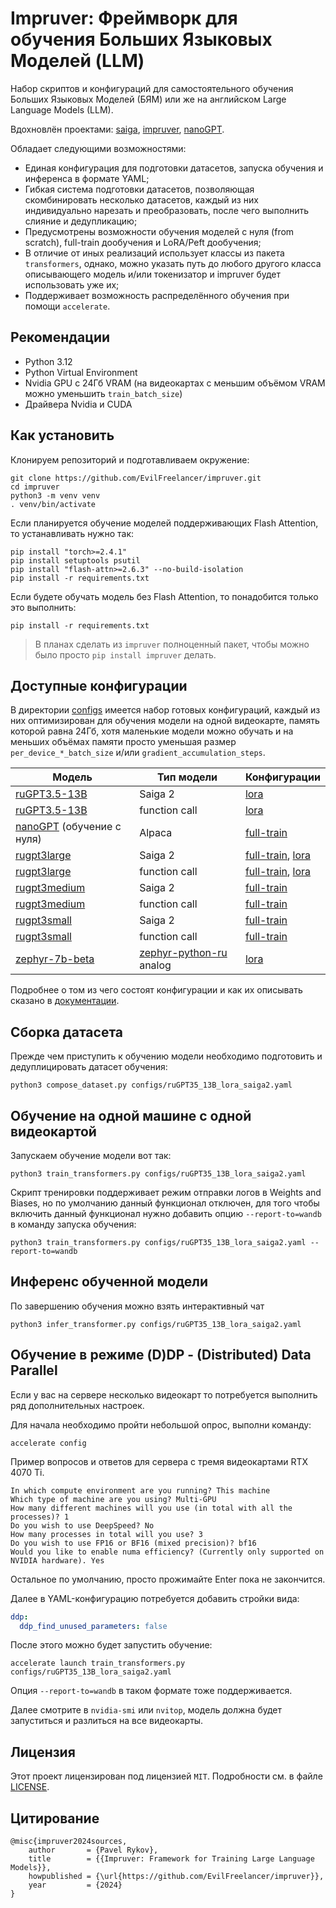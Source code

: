 # Impruver: Фреймворк для обучения Больших Языковых Моделей (LLM)

Набор скриптов и конфигураций для самостоятельного обучения Больших Языковых Моделей (БЯМ) или же на английском Large
Language Models (LLM).

Вдохновлён проектами: [saiga](https://github.com/IlyaGusev/saiga),
[impruver](https://github.com/EvilFreelancer/impruver),
[nanoGPT](https://github.com/karpathy/nanoGPT).

Обладает следующими возможностями:

- Единая конфигурация для подготовки датасетов, запуска обучения и инференса в формате YAML;
- Гибкая система подготовки датасетов, позволяющая скомбинировать несколько датасетов, каждый из них индивидуально
  нарезать и преобразовать, после чего выполнить слияние и дедупликацию;
- Предусмотрены возможности обучения моделей с нуля (from scratch), full-train дообучения и LoRA/Peft дообучения;
- В отличие от иных реализаций использует классы из пакета `transformers`, однако, можно указать путь до любого другого
  класса описывающего модель и/или токенизатор и impruver будет использовать уже их;
- Поддерживает возможность распределённого обучения при помощи `accelerate`.

## Рекомендации

* Python 3.12
* Python Virtual Environment
* Nvidia GPU с 24Гб VRAM (на видеокартах с меньшим объёмом VRAM можно уменьшить `train_batch_size`)
* Драйвера Nvidia и CUDA

## Как установить

Клонируем репозиторий и подготавливаем окружение:

```shell
git clone https://github.com/EvilFreelancer/impruver.git
cd impruver
python3 -m venv venv
. venv/bin/activate
```

Если планируется обучение моделей поддерживающих Flash Attention, то устанавливать нужно так:

```shell
pip install "torch>=2.4.1"
pip install setuptools psutil
pip install "flash-attn>=2.6.3" --no-build-isolation
pip install -r requirements.txt
```

Если будете обучать модель без Flash Attention, то понадобится только это выполнить:

```shell
pip install -r requirements.txt
```

> В планах сделать из `impruver` полноценный пакет, чтобы можно было просто `pip install impruver` делать.

## Доступные конфигурации

В директории [configs](/configs) имеется набор готовых конфигураций, каждый из них оптимизирован для обучения
модели на одной видеокарте, память которой равна 24Гб, хотя маленькие модели можно обучать и на меньших объёмах памяти
просто уменьшая размер `per_device_*_batch_size` и/или `gradient_accumulation_steps`.

| Модель                                                                       | Тип модели                                                                   | Конфигурации                                                                                       |
|------------------------------------------------------------------------------|------------------------------------------------------------------------------|----------------------------------------------------------------------------------------------------|
| [ruGPT3.5-13B](https://huggingface.co/ai-forever/ruGPT-3.5-13B)              | Saiga 2                                                                      | [lora](/configs/ruGPT35_13B_lora_saiga2.yaml)                                                      |
| [ruGPT3.5-13B](https://huggingface.co/ai-forever/ruGPT-3.5-13B)              | function call                                                                | [lora](/configs/ruGPT35_13B_lora_fc.yaml)                                                          |
| [nanoGPT](https://github.com/karpathy/nanoGPT) (обучение с нуля)             | Alpaca                                                                       | [full-train](/configs/nanoGPT_full_alpaca.yaml)                                                    |
| [rugpt3large](https://huggingface.co/ai-forever/rugpt3large_based_on_gpt2)   | Saiga 2                                                                      | [full-train](/configs/rugpt3large_full_saiga2.yaml), [lora](/configs/rugpt3large_lora_saiga2.yaml) |
| [rugpt3large](https://huggingface.co/ai-forever/rugpt3large_based_on_gpt2)   | function call                                                                | [full-train](/configs/rugpt3large_full_fc.yaml), [lora](/configs/rugpt3large_lora_fc.yaml)         |
| [rugpt3medium](https://huggingface.co/ai-forever/rugpt3medium_based_on_gpt2) | Saiga 2                                                                      | [full-train](/configs/rugpt3medium_full_saiga2.yaml)                                               |
| [rugpt3medium](https://huggingface.co/ai-forever/rugpt3medium_based_on_gpt2) | function call                                                                | [full-train](/configs/rugpt3medium_full_fc.yaml)                                                   |
| [rugpt3small](https://huggingface.co/ai-forever/rugpt3small_based_on_gpt2)   | Saiga 2                                                                      | [full-train](/configs/rugpt3small_full_saiga2.yaml)                                                |
| [rugpt3small](https://huggingface.co/ai-forever/rugpt3small_based_on_gpt2)   | function call                                                                | [full-train](/configs/rugpt3small_full_fc.yaml)                                                    |
| [zephyr-7b-beta](https://huggingface.co/HuggingFaceH4/zephyr-7b-beta)        | [zephyr-python-ru](https://huggingface.co/MexIvanov/zephyr-python-ru) analog | [lora](/configs/zephyr_7B_lora_python-ru.yaml)                                                     |

Подробнее о том из чего состоят конфигурации и как их описывать сказано в [документации](/docs/Конфигурация).

## Сборка датасета

Прежде чем приступить к обучению модели необходимо подготовить и дедуплицировать датасет обучения:

```shell
python3 compose_dataset.py configs/ruGPT35_13B_lora_saiga2.yaml
```

## Обучение на одной машине с одной видеокартой

Запускаем обучение модели вот так:

```shell
python3 train_transformers.py configs/ruGPT35_13B_lora_saiga2.yaml
```

Скрипт тренировки поддерживает режим отправки логов в Weights and Biases, но по умолчанию данный функционал отключен,
для того чтобы включить данный функционал нужно добавить опцию `--report-to=wandb`  в команду запуска обучения:

```shell
python3 train_transformers.py configs/ruGPT35_13B_lora_saiga2.yaml --report-to=wandb
```

## Инференс обученной модели

По завершению обучения можно взять интерактивный чат

```shell
python3 infer_transformer.py configs/ruGPT35_13B_lora_saiga2.yaml
```

## Обучение в режиме (D)DP - (Distributed) Data Parallel

Если у вас на сервере несколько видеокарт то потребуется выполнить ряд дополнительных настроек.

Для начала необходимо пройти небольшой опрос, выполни команду:

```shell
accelerate config
```

Пример вопросов и ответов для сервера с тремя видеокартами RTX 4070 Ti.

```
In which compute environment are you running? This machine
Which type of machine are you using? Multi-GPU
How many different machines will you use (in total with all the processes)? 1
Do you wish to use DeepSpeed? No
How many processes in total will you use? 3
Do you wish to use FP16 or BF16 (mixed precision)? bf16
Would you like to enable numa efficiency? (Currently only supported on NVIDIA hardware). Yes
```

Остальное по умолчанию, просто прожимайте Enter пока не закончится.

Далее в YAML-конфигурацию потребуется добавить стройки вида:

```yaml
ddp:
  ddp_find_unused_parameters: false
```

После этого можно будет запустить обучение:

```shell
accelerate launch train_transformers.py configs/ruGPT35_13B_lora_saiga2.yaml
```

Опция `--report-to=wandb` в таком формате тоже поддерживается.

Далее смотрите в `nvidia-smi` или `nvitop`, модель должна будет запуститься и разлиться на все видеокарты.

## Лицензия

Этот проект лицензирован под лицензией `MIT`. Подробности см. в файле [LICENSE](./LICENSE).

## Цитирование

```
@misc{impruver2024sources,
    author       = {Pavel Rykov},
    title        = {{Impruver: Framework for Training Large Language Models}},
    howpublished = {\url{https://github.com/EvilFreelancer/impruver}},
    year         = {2024}
}
```
